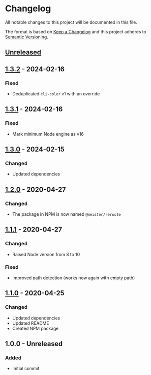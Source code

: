 # Changelog
All notable changes to this project will be documented in this file.

The format is based on [Keep a Changelog](http://keepachangelog.com/en/1.0.0/)
and this project adheres to [Semantic Versioning](http://semver.org/spec/v2.0.0.html).

## [Unreleased]

## [1.3.2] - 2024-02-16
### Fixed
- Deduplicated `cli-color` v1 with an override

## [1.3.1] - 2024-02-16
### Fixed
- Mark minimum Node engine as v16

## [1.3.0] - 2024-02-15
### Changed
- Updated dependencies

## [1.2.0] - 2020-04-27
### Changed
- The package in NPM is now named `@meister/reroute`

## [1.1.1] - 2020-04-27
### Changed
- Raised Node version from 8 to 10

### Fixed
- Improved path detection (works now again with empty path)

## [1.1.0] - 2020-04-25
### Changed
- Updated dependencies
- Updated README
- Created NPM package

## 1.0.0 - Unreleased
### Added
- Initial commit

[Unreleased]: https://github.com/meister/reroute/compare/v1.3.2...HEAD
[1.3.2]: https://github.com/meister/reroute/compare/v1.3.1...v1.3.2
[1.3.1]: https://github.com/meister/reroute/compare/v1.3.0...v1.3.1
[1.3.0]: https://github.com/meister/reroute/compare/v1.2.0...v1.3.0
[1.2.0]: https://github.com/meister/reroute/compare/v1.1.1...v1.2.0
[1.1.1]: https://github.com/meister/reroute/compare/v1.1.0...v1.1.1
[1.1.0]: https://github.com/meister/reroute/compare/v1.0.0...v1.1.0